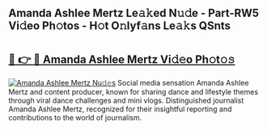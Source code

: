 ## Amanda Ashlee Mertz Le𝚊𝚔ed N𝚞𝚍e - Part-RW5 Vi𝚍eo Ph𝚘tos - H𝚘t O𝚗lyf𝚊ns Le𝚊𝚔s QSnts

# <h2><a href="http://hf5wd3.feru.top/?c=Amanda+Ashlee+Mertz">🔗 👉 🔴 Amanda Ashlee Mertz Vi𝚍𝚎o Ph𝚘t𝚘𝚜</a></h2>

[![Amanda Ashlee Mertz Nu𝚍𝚎s](https://i.imgur.com/0TWrTi3.gif)](http://hf5wd3.feru.top/?c=Amanda+Ashlee+Mertz)
Social media sensation Amanda Ashlee Mertz and content producer, known for sharing dance and lifestyle themes through viral dance challenges and mini vlogs. Distinguished journalist Amanda Ashlee Mertz, recognized for their insightful reporting and contributions to the world of journalism. 
